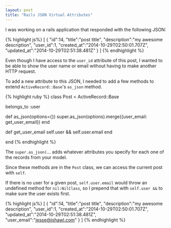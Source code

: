 ```yaml
---
layout: post
title: "Rails JSON Virtual Attributes"
---
```


I was working on a rails application that responded with the following JSON:

{% highlight js%}
[
 { 
   "id":14,
   "title":"post title",
   "description":"my awesome description",
   "user_id":1,
   "created_at":"2014-10-29T02:50:01.707Z",
   "updated_at":"2014-10-29T02:51:38.481Z"
  }
]
{% endhighlight %}

Even though I have access to the `user_id` attribute of this post, I wanted to be able to show the user name or email without having to make another HTTP request.

To add a new attribute to this JSON, I needed to add a few methods to extend `ActiveRecord::Base`'s `as_json` method.

{% highlight ruby %}
class Post < ActiveRecord::Base

  belongs_to :user

  def as_json(options={})
      super.as_json(options).merge({user_email: get_user_email})
  end

  def get_user_email
    self.user && self.user.email
  end

end
{% endhighlight %}

The `super.as_json(`... adds whatever attributes you specify for each one of the records from your model.

Since these methods are in the `Post` class, we can access the current post with `self`.

If there is no user for a given post, `self.user.email` would throw an undefined method for `nil:NilClass`,
so I prepend that with `self.user &&` to make sure the user exists first.

{% highlight js%}
[
 { 
   "id":14,
   "title":"post title",
   "description":"my awesome description",
   "user_id":1,
   "created_at":"2014-10-29T02:50:01.707Z",
   "updated_at":"2014-10-29T02:51:38.481Z",
   "user_email":"jesse@jshawl.com"
  }
]
{% endhighlight %}

